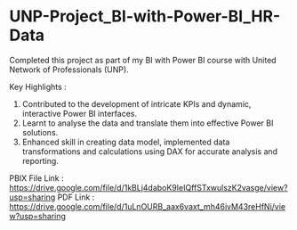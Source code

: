 # UNP-Project_BI-with-Power-BI_HR-Data

Completed this project as part of my BI with Power BI course with United Network of Professionals (UNP).

Key Highlights :

1. Contributed to the development of intricate KPIs and dynamic, interactive Power BI interfaces.
2. Learnt to analyse the data and translate them into effective Power BI solutions.
3. Enhanced skill in creating data model, implemented data transformations and calculations using DAX for accurate analysis and reporting.

PBIX File Link : https://drive.google.com/file/d/1kBLj4daboK9IeIQffSTxwulszK2vasge/view?usp=sharing
PDF Link : https://drive.google.com/file/d/1uLnOURB_aax6vaxt_mh46ivM43reHfNi/view?usp=sharing
